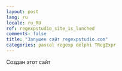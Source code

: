 ```yaml
---
layout: post
lang: ru
locale: ru_RU
ref: regexpstudio_site_is_lunched
comments: false
title: "Запущен сайт regexpstudio.com"
categories: pascal regexp delphi TRegExpr
---
```


Создан этот сайт
